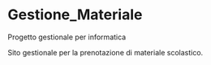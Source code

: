 # Gestione_Materiale
 Progetto gestionale per informatica

Sito gestionale per la prenotazione di materiale scolastico.
